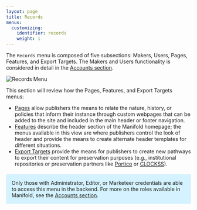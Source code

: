 ```yaml
---
layout: page
title: Records
menus:
  customizing:
    identifier: records
    weight: 1
---
```


The `Records` menu is composed of five subsections: Makers, Users, Pages, Features, and Export Targets. The Makers and Users functionality is considered in detail in the [Accounts section](/docs/projects/accounts/index.html).

![Records Menu](/docs/assets/customizing/records-menu.png)

This section will review how the Pages, Features, and Export Targets menus:

- [Pages](/docs/customizing/records/pages.html) allow publishers the means to relate the nature, history, or policies that inform their instance through custom webpages that can be added to the site and included in the main header or footer navigation.
- [Features](/docs/customizing/records/features.html) describe the header section of the Manifold homepage; the menus available in this view are where publishers control the look of header and provide the means to create alternate header templates for different situations.
- [Export Targets](/docs/customizing/records/export.html) provide the means for publishers to create new pathways to export their content for preservation purposes (e.g., institutional repositories or preservation partners like [Portico](https://www.portico.org/) or [CLOCKSS](https://clockss.org/)). 

<div style="background: #d4f2ff; margin: 20px 0; padding: 15px;">
Only those with Administrator, Editor, or Marketeer credentials are able to access this menu in the backend. For more on the roles available in Manifold, see the <a href="/docs/projects/accounts/index.html">Accounts section</a>.
</div>
